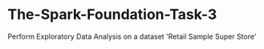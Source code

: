 # The-Spark-Foundation-Task-3
Perform Exploratory Data Analysis on a dataset 'Retail Sample Super Store'

